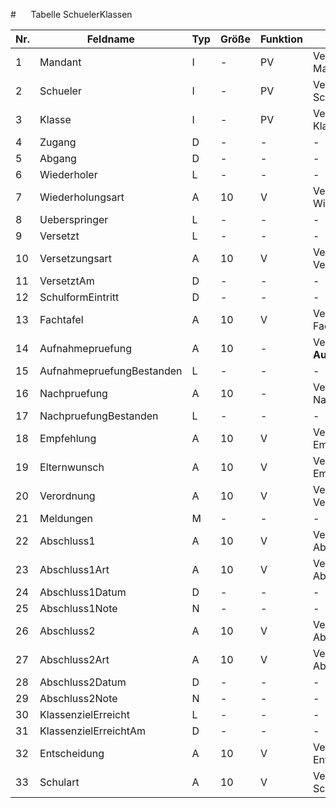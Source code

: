 #      Tabelle SchuelerKlassen


Nr.|Feldname|Typ|Größe|Funktion|Bemerkung
--|--|--|--|--|--
1|Mandant|I|-|PV|Verweis auf Tabelle ** Mandanten**
2|Schueler|I|-|PV|Verweis auf Tabelle ** Schueler**
3|Klasse|I|-|PV|Verweis auf Tabelle ** Klassen**
4|Zugang|D|-|-|-
5|Abgang|D|-|-|-
6|Wiederholer|L|-|-|-
7|Wiederholungsart|A|10|V|Verweis auf Tabelle ** Wiederholungsarten**
8|Ueberspringer|L|-|-|-
9|Versetzt|L|-|-|-
10|Versetzungsart|A|10|V|Verweis auf Tabelle ** Versetzungsarten**
11|VersetztAm|D|-|-|-
12|SchulformEintritt|D|-|-|-
13|Fachtafel|A|10|V|Verweis auf Tabelle ** Fachtafeln**
14|Aufnahmepruefung|A|10|-|Verweis auf Tabelle **Aufnahmepruefungen**
15|AufnahmepruefungBestanden|L|-|-|-
16|Nachpruefung|A|10|-|Verweis auf Tabelle ** Nachpruefungen**
17|NachpruefungBestanden|L|-|-|-
18|Empfehlung|A|10|V|Verweis auf Tabelle ** Empfehlungen ** 
19|Elternwunsch|A|10|V|Verweis auf Tabelle ** Empfehlungen  **
20|Verordnung|A|10|V|Verweis auf Tabelle ** Verordnungen  **
21|Meldungen|M|-|-|-
22|Abschluss1|A|10|V|Verweis auf Tabelle ** AbschluesseIntern**
23|Abschluss1Art|A|10|V|Verweis auf Tabelle ** Abschlussarten**
24|Abschluss1Datum|D|-|-|-
25|Abschluss1Note|N|-|-|-
26|Abschluss2|A|10|V|Verweis auf Tabelle ** AbschluesseIntern**
27|Abschluss2Art|A|10|V|Verweis auf Tabelle ** Abschlussarten**
28|Abschluss2Datum|D|-|-|-
29|Abschluss2Note|N|-|-|-
30|KlassenzielErreicht|L|-|-|-
31|KlassenzielErreichtAm|D|-|-|-
32|Entscheidung|A|10|V|Verweis auf Tabelle ** Entscheidungen**
33|Schulart|A|10|V|Verweis auf Tabelle ** Schularten**
